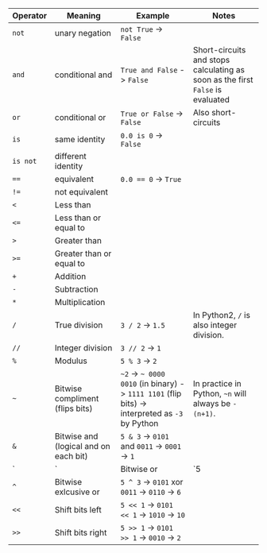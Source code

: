 | Operator | Meaning | Example | Notes |
| -------- | ------- | ------- | ----- |
| `not` | unary negation | `not True` -> `False` | |
| `and` | conditional and | `True and False` -> `False` | Short-circuits and stops calculating as soon as the first `False` is evaluated |
| `or` | conditional or | `True or False` -> `False` | Also short-circuits |
| `is` | same identity | `0.0 is 0` -> `False` | |
| `is not` | different identity | | |
| `==` | equivalent | `0.0 == 0` -> `True` | |
| `!=` | not equivalent | | |
| `<` | Less than | | |
| `<=` | Less than or equal to | | |
| `>` | Greater than | | |
| `>=` | Greater than or equal to | | |
| `+` | Addition | | |
| `-` | Subtraction | | |
| `*` | Multiplication | | |
| `/` | True division | `3 / 2` -> `1.5` | In Python2, `/` is also integer division. |
| `//` | Integer division | `3 // 2` -> `1` | |
| `%` | Modulus | `5 % 3` -> `2` | |
| `~` | Bitwise compliment (flips bits) | `~2` -> `~ 0000 0010` (in binary) -> `1111 1101` (flip bits) -> interpreted as `-3` by Python | In practice in Python, `~n` will always be `-(n+1)`.
| `&` | Bitwise and (logical and on each bit) | `5 & 3` -> `0101` and `0011` -> `0001` -> `1` | |
| `|` | Bitwise or | `5 | 3` -> `0101` or `0011` -> `0111` -> `7` | |
| `^` | Bitwise exlcusive or | `5 ^ 3` -> `0101` xor `0011` -> `0110` -> `6` | |
| `<<` | Shift bits left | `5 << 1` -> `0101 << 1` -> `1010` -> `10` | |
| `>>` | Shift bits right | `5 >> 1` -> `0101 >> 1` -> `0010` -> `2` | |
